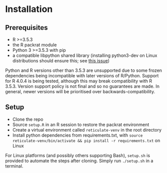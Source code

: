 # Installation
## Prerequisites
- R >=3.5.3
- the R packrat module
- Python 3 >=3.5.3 with pip
- a compatible libpython shared library (installing python3-dev on Linux distributions should ensure this; see [this issue](https://github.com/rstudio/reticulate/issues/637))

Python and R versions other than 3.5.3 are unsupported due to some frozen dependencies being incompatible with later versions of R/Python.
Support for R 4.0.4 is being tested, although this may break compatibility with R 3.5.3.
Version support policy is not final and so no guarantees are made.
In general, newer versions will be prioritised over backwards-compatibility.

## Setup
- Clone the repo
- Source `setup.R` in an R session to restore the packrat environment
- Create a virtual environment called `reticulate-venv` in the root directory
- Install python dependencies from requirements.txt, with `source reticulate-venv/bin/activate && pip install -r requirements.txt` on Linux

For Linux platforms (and possibly others supporting Bash), `setup.sh` is provided to automate the steps after cloning.
Simply run `./setup.sh` in a terminal.
